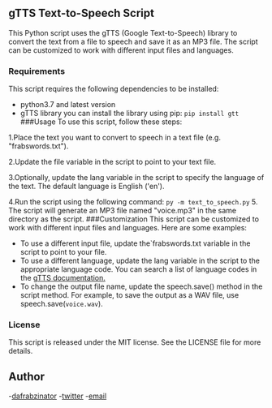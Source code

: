 ## gTTS Text-to-Speech Script
This Python script uses the gTTS (Google Text-to-Speech) library to convert the text from a file to speech and save it as an MP3 file. The script can be customized to work with different input files and languages.
### Requirements
This script requires the following dependencies to be installed:
- python3.7 and latest version
- gTTS library
you can install the library using pip:
`pip install gtt`
###Usage
To use this script, follow these steps:

1.Place the text you want to convert to speech in a text file (e.g. "frabswords.txt").

2.Update the file variable in the script to point to your text file.

3.Optionally, update the lang variable in the script to specify the language of the text. The default language is English ('en').

4.Run the script using the following command:
`py -m text_to_speech.py`
5. The script will generate an MP3 file named "voice.mp3" in the same directory as the script.
###Customization
This script can be customized to work with different input files and languages. Here are some examples:
- To use a different input file, update the`frabswords.txt variable in the script to point to your file.
- To use a different language, update the lang variable in the script to the appropriate language code. You can search a list of language codes in the [gTTS documentation.](https://gtts.readthedocs.io/en/latest/lang.html)
- To change the output file name, update the speech.save() method in the script method. For example, to save the output as a WAV file, use speech.save(`voice.wav`).
### License
This script is released under the MIT license. See the LICENSE file for more details.
## Author
-[dafrabzinator](linkedin.com/in/oluwabusayomi-s-orosunlegan-6a0144263)
-[twitter](https://twitter.com/dafrabs) 
-[email](oluwabusayomidafrabzinator@gmail.com)
